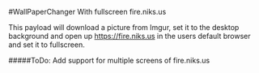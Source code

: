 #WallPaperChanger With fullscreen fire.niks.us

This payload will download a picture from Imgur, set it to the desktop background and open up https://fire.niks.us in the users default browser and set it to fullscreen. 



#####ToDo:
Add support for multiple screens of fire.niks.us
